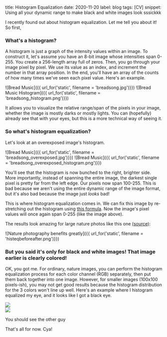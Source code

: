 title: Histogram Equalization
date: 2020-11-20
label: blog
tags: [CV]
snippet: Using all your dynamic range to make black and white images look sssickkk

I recently found out about histogram equalization. Let me tell you about it! So first, 

### What's a histogram?
A histogram is just a graph of the intensity values within an image. To construct it, let's assume you have an 8-bit image whose intensities span 0-255. You create a 256-length array full of zeros. Then, you go through your image pixel by pixel. We use its value as an index, and increment the number in that array position. In the end, you'll have an array of the counts of how many times we've seen each pixel value. Here's an example. 

![Bread Music]({{ url_for('static', filename = 'breadsong.jpg')}})
![Bread Music Histogram]({{ url_for('static', filename = 'breadsong_histogram.png')}})

It allows you to visualize the relative range/span of the pixels in your image, whether the image is mostly darks or mostly lights. You can (hopefully) already see that with your eyes, but this is a more technical way of seeing it. 

### So what's histogram equalization?
Let's look at an overexposed image's histogram. 

![Bread Music]({{ url_for('static', filename = 'breadsong_overexposed.jpg')}})
![Bread Music]({{ url_for('static', filename = 'breadsong_overexposed_histogram.png')}})

You'll see that the histogram is now bunched to the right, brighter side. More importantly, instead of spanning the entire image, the darkest single pixel is pretty far from the left edge. Our pixels now span 100-255. This is bad because we aren't using the entire dynamic range of the image format, but it's also bad because the image just *looks* bad! 

This is where histogram equalization comes in. We can fix this image by re-stretching out the histogram using [this formula](https://en.wikipedia.org/wiki/Histogram_equalization#Implementation). Now the image's pixel values will once again span 0-255 (like the image above). 

The results look amazing for large nature photos like this one [(source)](https://bl.ocks.org/biovisualize/c31c5eb3bf1c5a72bde9):

![Nature photography benefits greatly]({{ url_for('static', filename = 'histeqbeforeafter.png')}})


### But you said it's only for black and white images! That image earlier is clearly colored!

OK, you got me. For ordinary, nature images, you can perform the histogram equalization process for each color channel (RGB) separately, then put them back together into one image. However, for smaller images (100x100 pixels-ish), you may not get good results because the histogram distribution for the 3 colors won't line up well. Here's an example where I histogram equalized my eye, and it looks like I got a black eye. 


<img src="{{ url_for('static', filename = 'histogram_eye.png')}}" style="display:block"/>
<img src="{{ url_for('static', filename = 'histogram_blackeye.png')}}" style="display:block"/>



<p class="caption">You should see the other guy</p>

That's all for now. Cya!




